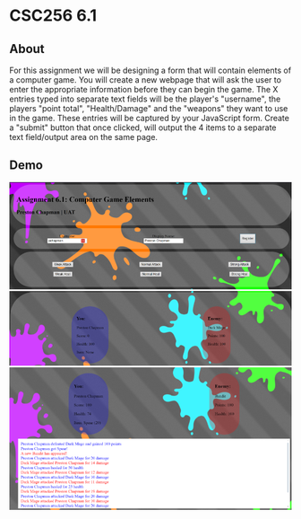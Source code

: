 # CSC256 6.1

## About
For this assignment we will be designing a form that will contain elements of a computer game.
You will create a new webpage that will ask the user to enter the appropriate information before they can begin the game.
The X entries typed into separate text fields will be the player's "username", the players "point total", "Health/Damage" and the "weapons" they want to use in the game.
These entries will be captured by your JavaScript form.
Create a "submit" button that once clicked, will output the 4 items to a separate text field/output area on the same page.

## Demo
![](./demo/image1.webp)
![](./demo/image2.webp)
![](./demo/image3.webp)
 
